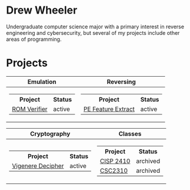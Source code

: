 # Drew Wheeler

Undergraduate computer science major with a primary interest in reverse engineering and cybersecurity, but several of my projects include other areas of programming.

# Projects

| Emulation | Reversing |
|-----------|-----------|
| <table style="margin-left: auto; margin-right: auto;"><tr><th>Project</th><th>Status</th></tr><tr><td>[ROM Verifier](https://github.com/wheeler-cs/rom-checksum)</td><td>active</td></tr></table> | <table style="margin-left: auto; margin-right: auto;"><tr><th>Project</th><th>Status</th></tr><tr><td>[PE Feature Extract](https://github.com/wheeler-cs/PE-Extract)</td><td>active</td></tr></table> |

| Cryptography | Classes |
|--------------|---------|
| <table style="margin-left: auto; margin-right: auto;"><tr><th>Project</th><th>Status</th></tr><tr><td>[Vigenere Decipher](https://github.com/wheeler-cs/Caesar-Crack)</td><td>active</td></tr></table> | <table style="margin-left: auto; margin-right: auto;"><tr><th>Project</th><th>Status</th></tr><tr><td>[CISP 2410](https://github.com/wheeler-cs/CISP2410)</td><td>archived</td></tr><tr><td>[CSC2310](https://github.com/wheeler-cs/CSC2310)</td><td>archived</td></tr></table> |
